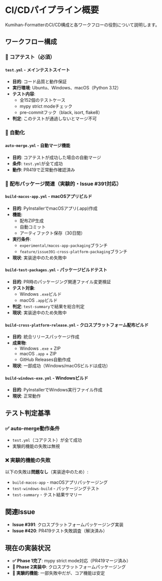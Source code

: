 # CI/CDパイプライン概要

Kumihan-FormatterのCI/CD構成と各ワークフローの役割について説明します。

## ワークフロー構成

### 🔧 **コアテスト**（必須）

#### `test.yml` - メインテストスイート
- **目的**: コード品質と動作保証
- **実行環境**: Ubuntu、Windows、macOS（Python 3.12）
- **テスト内容**:
  - 全152個のテストケース
  - mypy strict modeチェック
  - pre-commitフック（black, isort, flake8）
- **判定**: このテストが通過しないとマージ不可

### 🤖 **自動化**

#### `auto-merge.yml` - 自動マージ機能
- **目的**: コアテストが成功した場合の自動マージ
- **条件**: `test.yml`が全て成功
- **動作**: PR419で正常動作確認済み

### 🚀 **配布パッケージ関連**（実験的・Issue #391対応）

#### `build-macos-app.yml` - macOSアプリビルド
- **目的**: PyInstallerでmacOSアプリ(.app)作成
- **機能**:
  - 配布ZIP生成
  - 自動コミット
  - アーティファクト保存（30日間）
- **実行条件**:
  - `experimental/macos-app-packaging`ブランチ
  - `feature/issue391-cross-platform-packaging`ブランチ
- **現状**: 実装途中のため失敗中

#### `build-test-packages.yml` - パッケージビルドテスト
- **目的**: PR時のパッケージング関連ファイル変更検証
- **テスト対象**:
  - Windows `.exe`ビルド
  - macOS `.app`ビルド
- **判定**: `test-summary`で結果を総合判定
- **現状**: 実装途中のため失敗中

#### `build-cross-platform-release.yml` - クロスプラットフォーム配布ビルド
- **目的**: 統合リリースパッケージ作成
- **成果物**:
  - Windows `.exe` + ZIP
  - macOS `.app` + ZIP
  - GitHub Releases自動作成
- **現状**: 一部成功（Windows/macOSビルドは成功）

#### `build-windows-exe.yml` - Windowsビルド
- **目的**: PyInstallerでWindows実行ファイル作成
- **現状**: 正常動作

## テスト判定基準

### ✅ **auto-merge動作条件**
- `test.yml`（コアテスト）が全て成功
- 実験的機能の失敗は無視

### ❌ **実験的機能の失敗**
以下の失敗は**問題なし**（実装途中のため）:
- `build-macos-app` - macOSアプリパッケージング
- `test-windows-build` - パッケージングテスト
- `test-summary` - テスト結果サマリー

## 関連Issue

- **Issue #391**: クロスプラットフォームパッケージング実装
- **Issue #420**: PR419テスト失敗調査（解決済み）

## 現在の実装状況

- **✅ Phase 1完了**: mypy strict mode対応（PR419マージ済み）
- **🔄 Phase 2実装中**: クロスプラットフォームパッケージング
- **🧪 実験的機能**: 一部失敗中だが、コア機能は安定
